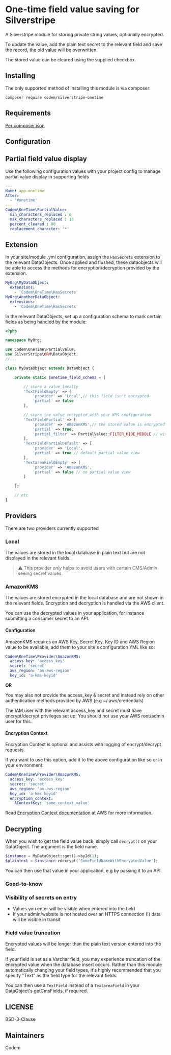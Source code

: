 # One-time field value saving for Silverstripe

A Silverstripe module for storing private string values, optionally encrypted.

To update the value, add the plain text secret to the relevant field and save the record, the old value will be overwritten.

The stored value can be cleared using the supplied checkbox.

## Installing 

The only supported method of installing this module is via composer:

```shell
composer require codem/silverstripe-onetime
```

## Requirements

[Per composer.json](./composer.json)

## Configuration

## Partial field value display

Use the following configuration values with your project config to manage partial value display in supporting fields

```yaml
---
Name: app-onetime
After:
  - '#onetime'
---
Codem\OneTime\PartialValue:
  min_characters_replaced : 6
  max_characters_replaced : 18
  percent_cleared : 80
  replacement_character: '*'
```

## Extension

In your site/module .yml configuration, assign the `HasSecrets` extension to the relevant DataObjects. Once applied and flushed, these dataobjects will be able to access the methods for encryption/decryption provided by the extension.

```yaml
MyOrg\MyDataObject:
  extensions:
    - 'Codem\OneTime\HasSecrets'
MyOrg\AnotherDataObject:
  extensions:
    - 'Codem\OneTime\HasSecrets'
```

In the relevant DataObjects, set up a configuration schema to mark certain fields as being handled by the module:

```php
<?php

namespace MyOrg;

use Codem\OneTime\PartialValue;
use SilverStripe\ORM\DataObject;
//...

class MyDataObject extends DataObject {

    private static $onetime_field_schema = [

        // store a value locally
        'TextFieldEmpty' => [
            'provider' => 'Local',// this field isn't encrypted
            'partial' => false
        ],

        // store the value encrypted with your KMS configuration
        'TextFieldPartial' => [
            'provider' => 'AmazonKMS',// the stored value is encrypted using AWS KMS
            'partial' => true,
            'partial_filter' => PartialValue::FILTER_HIDE_MIDDLE // with a specific partial filter
        ],
        'TextFieldPartialDefault' => [
            'provider' => 'Local',
            'partial' => true // default partial value view
        ],
        'TextareaFieldEmpty' => [
            'provider' => 'AmazonKMS',
            'partial' => false // no partial value view
        ]

    ];

    // etc
}

```

## Providers

There are two providers currently supported

### Local

The values are stored in the local database in plain text but are not displayed in the relevant fields.

> :warning: This provider *only* helps to avoid users with certain CMS/Admin seeing secret values.

### AmazonKMS
The values are stored encrypted in the local database and are not shown in the relevant fields. Encryption and decryption is handled via the AWS client.

You can use the decrypted values in your application, for instance submitting a consumer secret to an API.

#### Configuration
 
AmazonKMS requires an AWS Key, Secret Key, Key ID and AWS Region value to be available, add them to your site's configuration YML like so:

```yaml
Codem\OneTime\Provider\AmazonKMS:
  access_key: 'access_key'
  secret: 'secret'
  aws_region: 'an-aws-region'
  key_id: 'a-kms-keyid'
```

**OR**

You may also not provide the access_key & secret and instead rely on other authentication methods provided by AWS (e.g ~/.aws/credentials)

The IAM user with the relevant access_key and secret must have encrypt/decrypt privileges set up. You should not use your AWS root/admin user for this.

#### Encryption Context

Encryption Context is optional and assists with logging of encrypt/decrypt requests.

If you want to use this option, add it to the above configuration like so or in your environment:

```yaml
Codem\OneTime\Provider\AmazonKMS:
  access_key: 'access_key'
  secret: 'secret'
  aws_region: 'an-aws-region'
  key_id: 'a-kms-keyid'
  encryption_context:
    AContextKey: 'some_context_value'
```

Read [Encryption Context documentation](https://docs.aws.amazon.com/kms/latest/developerguide/encryption-context.html) at AWS for more information.

## Decrypting
When you wish to get the field value back, simply call `decrypt()` on your DataObject. The argument is the field name.

```php
$instance = MyDataObject::get()->byId(1);
$plaintext = $instance->decrypt('SomeFieldNameWithEncryptedValue');
```
You can then use that value in your application, e.g by passing it to an API.

### Good-to-know

### Visibility of secrets on entry

+ Values you enter will be visible when entered into the field
+ If your admin/website is not hosted over an HTTPS connection (!) data will be visible in transit

### Field value truncation

Encrypted values will be longer than the plain text version entered into the field.

If your field is set as a Varchar field, you may experience truncation of the encrypted value when the database insert occurs. Rather than this module automatically changing your field types, it's highly recommended that you specify "Text" as the field type for the relevant fields.

You can then use a ```TextField``` instead of a ```TextareaField``` in your DataObject's getCmsFields, if required.

## LICENSE

BSD-3-Clause

## Maintainers

Codem
